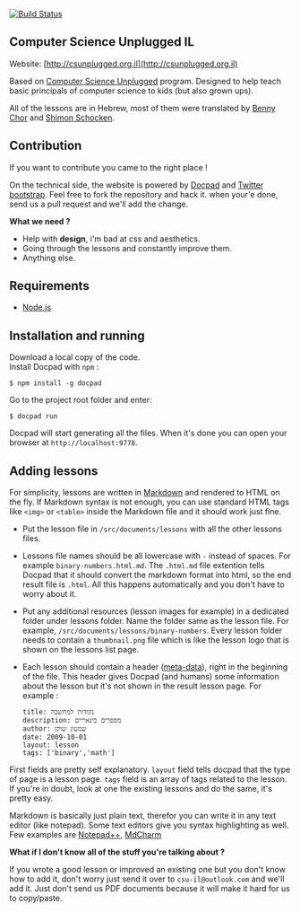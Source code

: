 [![Build Status](https://drone.io/github.com/mderazon/csu-il/status.png)](https://drone.io/github.com/mderazon/csu-il/latest)

## Computer Science Unplugged IL ##

Website: [http://csunplugged.org.il](http://csunplugged.org.il)

Based on [Computer Science Unplugged](http://csunplugged.org/) program. Designed to help teach basic principals of computer science to kids (but also grown ups).

All of the lessons are in Hebrew, most of them were translated by [Benny Chor](http://www.tau.ac.il/~bchor/) and [Shimon Schocken](http://shimonschocken.com/).



## Contribution ##


If you want to contribute you came to the right place !

On the technical side, the website is powered by [Docpad](http://docpad.org/) and [Twitter bootstrap](http://twitter.github.com/bootstrap/). Feel free to fork the repository and hack it. when your'e done, send us a pull request and we'll add the change.

**What we need ?**

- Help with **design**, i'm bad at css and aesthetics.
- Going through the lessons and constantly improve them.
- Anything else.

## Requirements ##
- [Node.js](http://nodejs.org/)

## Installation and running ##
Download a local copy of the code.  
Install Docpad with `npm` :
    
    $ npm install -g docpad
Go to the project root folder and enter:

    $ docpad run
Docpad will start generating all the files. When it's done you can open your browser at `http://localhost:9778`.

## Adding lessons ##
For simplicity, lessons are written in [Markdown](http://daringfireball.net/projects/markdown/syntax) and rendered to HTML on the fly. If Markdown syntax is not enough, you can use standard HTML tags like `<img>` or `<table>` inside the Markdown file and it should work just fine.  
- Put the lesson file in `/src/documents/lessons` with all the other lessons files.
- Lessons file names should be all lowercase with `-` instead of spaces. For example `binary-numbers.html.md`. The `.html.md` file extention tells Docpad that it should convert the markdown format into html, so the end result file is `.html`. All this happens automatically and you don't have to worry about it.
- Put any additional resources (lesson images for example) in a dedicated folder under lessons folder. Name the folder same as the lesson file. For example, `/src/documents/lessons/binary-numbers`. Every lesson folder needs to contain a `thumbnail.png` file which is like the lesson logo that is shown on the lessons list page.
- Each lesson should contain a header ([meta-data](http://docpad.org/docs/meta-data)), right in the beginning of the file. This header gives Docpad (and humans) some information about the lesson but it's not shown in the result lesson page. For example :

    ```
    title: נקודות למחשבה
    description: מספרים בינאריים
    author: שמעון שוקן
    date: 2009-10-01
    layout: lesson
    tags: ['binary','math']
    ```
First fields are pretty self explanatory. `layout` field tells docpad that the type of page is a lesson page. `tags` field is an array of tags related to the lesson.  
If you're in doubt, look at one the existing lessons and do the same, it's pretty easy.

Markdown is basically just plain text, therefor you can write it in any text editor (like notepad). Some text editors give you syntax highlighting as well. Few examples are [Notepad++](http://notepad-plus-plus.org/), [MdCharm](http://www.mdcharm.com/)

**What if I don't know all of the stuff you're talking about ?**

If you wrote a good lesson or improved an existing one but you don't know how to add it, don't worry just send it over to `csu-il@outlook.com` and we'll add it. Just don't send us PDF documents because it will make it hard for us to copy/paste.
